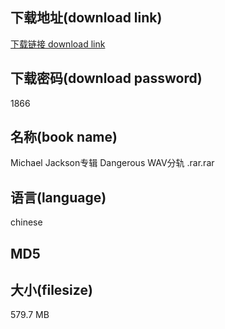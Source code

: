 ## 下载地址(download link)
[下载链接 download link](https://tutu365.netlify.app/?s=Michael+Jackson%E4%B8%93%E8%BE%91+Dangerous+WAV%E5%88%86%E8%BD%A8+.rar)

## 下载密码(download password)
1866

## 名称(book name)
Michael Jackson专辑 Dangerous WAV分轨 .rar.rar

## 语言(language)
chinese

## MD5


## 大小(filesize)
579.7 MB
